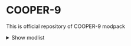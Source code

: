 # COOPER-9

This is official repository of COOPER-9 modpack

<details>
  <summary>Show modlist</summary>

| Mod | Version |
|------|--------|
| ad_astra | 1.15.19 |
| advancednetherite | 2.1.3 |
| aether | 1.5.2 |
| alexsmobs | 1.22.9 |
| allthemodium | 2.5.5 |
| alltheores | 2.2.4 |
| AmbientSounds | v6.1.6 |
| appleskin | 2.5.1 |
| appliedenergistics2 | 15.3.3 |
| Applied-Mekanistics | 1.4.2 |
| architectury | 9.2.14 |
| artifacts | 9.5.13 |
| ascended_quark | 1.1.5 |
| athena | 3.1.2 |
| balm | 7.3.15 |
| BetterF3 | 7.0.2 |
| betterfpsdist | 6.0 |
| BiomesOPlenty | 18.0.0.592 |
| Bookshelf | 20.2.13 |
| BotanyPots | 13.0.40 |
| BotanyTrees | 9.0.18 |
| botarium | 2.3.4 |
| carryon | 2.1.2.7 |
| chat_heads | 0.13.13 |
| chipped | 3.0.7 |
| chisel | 1.8.0 |
| chisel_chipped_integration | 1.1.4 |
| chunkloaders | 1.2.8a |
| citadel | 2.6.1 |
| cloth-config | 11.1.136 |
| Clumps | 12.0.0.4 |
| CodeChickenLib | 4.4.0.516 |
| connectedglass | 1.1.12 |
| constructionwand | 2.11 |
| Controlling | 12.0.2 |
| Corgilib | 4.0.3.3 |
| corpse | 1.0.20 |
| cosmeticarmorreworked | v1a |
| craftingtweaks | 18.2.5 |
| CraftTweaker | 14.0.56 |
| create | 0.5.1 |
| createaddition | 1.2.5 |
| createbigcannons | 5.8.2 |
| createdeco | 2.0.2 |
| CreativeCore | v2.12.31 |
| creeperoverhaul | 3.0.2 |
| Croptopia | 3.0.4 |
| Cucumber | 7.0.13 |
| cupboard | 2.7 |
| curios | 5.11.1 |
| decorative_blocks | 4.1.3 |
| deeperdarker | 1.3.3 |
| disassembly_required | 1.8.3 |
| dummmmmmy | 2.0.2 |
| elevatorid | lex-1.9 |
| embeddium | 0.3.31 |
| EnchantmentDescriptions | 17.1.19 |
| enderchests | 1.3 |
| EnderStorage | 2.11.0.188 |
| endertanks | 1.4 |
| Enhanced-Celestials | 5.0.2.3 |
| entityculling | 1.7.2 |
| entity_texture_features | 6.2.9 |
| EpheroLib | 1.2.0 |
| eureka | 1.5.1-beta.3 |
| ExtremeReactors2 | 2.0.91 |
| factory_blocks | 1.3.1 |
| Fallingleaves | 2.1.0 |
| FallingTree | 4.3.4 |
| FarmersDelight | 1.2.7 |
| farsight | 3.7 |
| FastLeafDecay | 32 |
| FluxNetworks | 7.2.1.15 |
| ftb-chunks | 2001.3.5 |
| ftb-library | 2001.2.9 |
| ftb-quests | 2001.4.11 |
| ftb-teams | 2001.3.1 |
| ftb-xmod-compat | 2.1.2 |
| fusion | 1.2.4 |
| geckolib | 4.7 |
| iceandfire | 2.1.13 |
| immersive_armors | 1.6.1 |
| ImmersiveEngineering | 10.1.0-171 |
| immersive_weathering | 2.0.5 |
| ironchest | 14.4.4 |
| Jade | 11.12.3 |
| jei | 15.20.0.106 |
| jeimultiblocks | 1.0.4 |
| journeymap | 5.10.3 |
| jsconf | 1.1.0 |
| JustEnoughMekanismMultiblocks | 4.10 |
| JustEnoughProfessions | 3.0.1 |
| JustEnoughResources | 1.4.0.247 |
| justzoom | 2.0.0 |
| kubejs | 2001.6.5 |
| lithostitched | 1.4.4 |
| lostcities | 7.3.6 |
| mahoutsukai | v1.34.78 |
| Mantle | 1.11.36 |
| matc | 1.6.0 |
| mcjtylib | 8.0.6 |
| Mekanism | 10.4.14.71 |
| MysticalAgriculture | 7.0.16 |
| NaturesCompass | 1.11.2 |
| oculus | 1.8.0 |
| Quark | 4.0-460 |
| refinedstorage | 1.12.4 |
| rftoolsbase | 5.0.6 |
| rftoolsbuilder | 6.0.8 |
| rhino | 2001.2.3 |
| Searchables | 1.0.3 |
| SecurityCraft | v1.9.12 |
| SereneSeasons | 9.1.0.0 |
| sodiumoptionsapi | 1.0.10 |
| spark | 1.10.53 |
| Steam_Rails | 1.6.7 |
| Structory | 1.3.5 |
| StructureCompass | 2.1.0 |
| TConstruct | 3.9.1.19 |
| theoneprobe | 10.0.3 |
| voicechat | 2.5.26 |
| waystones | 14.1.9 |
| xnet | 6.1.6 |
| YungsApi | 4.0.6 |
| YungsBetterDungeons | 4.0.4 |
| ZeroCore2 | 2.1.47 |
| Zeta | 1.0-24 |

</details>

